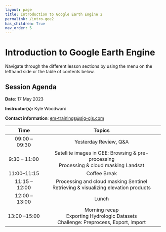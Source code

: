 ```yaml
---
layout: page
title: Introduction to Google Earth Engine 2
permalink: /intro-gee2
has_children: True
nav_order: 5
---
```


# Introduction to Google Earth Engine
Navigate through the different lesson sections by using the menu on the lefthand side or the table of contents below.

## Session Agenda

**Date**: 17 May 2023

**Instructor(s):** Kyle Woodward

**Contact information**: [em-trainings@sig-gis.com](em-trainings@sig-gis.com)

|      Time     |                                                                                                       Topics                                                                                                      |
|:-------------:|:-----------------------------------------------------------------------------------------------------------------------------------------------------------------------------------------------------------------:|
| 09:00 – 09:30 |    Yesterday Review, Q&A |
| 9:30 – 11:00  |    Satellite images in GEE: Browsing & pre-processing<br>Processing & cloud masking Landsat                                                              |
|11:00–11:15 | Coffee Break                                                                                 
| 11:15 – 12:00 |  Processing and cloud masking Sentinel<br>Retrieving & visualizing elevation products                          |
| 12:00 – 13:00 | Lunch                                                                                                                                                                                                             |
| 13:00 –15:00  | Morning recap<br>Exporting Hydrologic Datasets<br>Challenge: Preprocess, Export, Import
